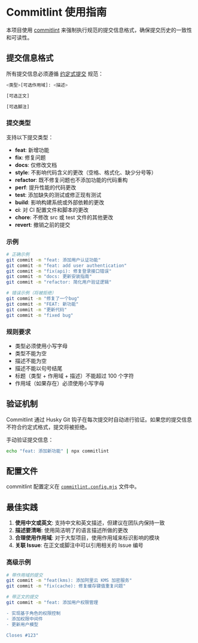 # Commitlint 使用指南

本项目使用 [commitlint](https://commitlint.js.org/) 来强制执行规范的提交信息格式，确保提交历史的一致性和可读性。

## 提交信息格式

所有提交信息必须遵循 [约定式提交](https://www.conventionalcommits.org/zh-hans/) 规范：

```bash
<类型>[可选作用域]: <描述>

[可选正文]

[可选脚注]
```

### 提交类型

支持以下提交类型：

- **feat**: 新增功能
- **fix**: 修复问题
- **docs**: 仅修改文档
- **style**: 不影响代码含义的更改（空格、格式化、缺少分号等）
- **refactor**: 既不修复问题也不添加功能的代码重构
- **perf**: 提升性能的代码更改
- **test**: 添加缺失的测试或修正现有测试
- **build**: 影响构建系统或外部依赖的更改
- **ci**: 对 CI 配置文件和脚本的更改
- **chore**: 不修改 src 或 test 文件的其他更改
- **revert**: 撤销之前的提交

### 示例

```bash
# 正确示例
git commit -m "feat: 添加用户认证功能"
git commit -m "feat: add user authentication"
git commit -m "fix(api): 修复登录接口错误"
git commit -m "docs: 更新安装指南"
git commit -m "refactor: 简化用户验证逻辑"

# 错误示例（将被拒绝）
git commit -m "修复了一个bug"
git commit -m "FEAT: 新功能"
git commit -m "更新代码"
git commit -m "fixed bug"
```

### 规则要求

- 类型必须使用小写字母
- 类型不能为空
- 描述不能为空
- 描述不能以句号结尾
- 标题（类型 + 作用域 + 描述）不能超过 100 个字符
- 作用域（如果存在）必须使用小写字母

## 验证机制

Commitlint 通过 Husky Git 钩子在每次提交时自动进行验证。如果您的提交信息不符合约定式格式，提交将被拒绝。

手动验证提交信息：

```bash
echo "feat: 添加新功能" | npx commitlint
```

## 配置文件

commitlint 配置定义在 [`commitlint.config.mjs`](./commitlint.config.mjs) 文件中。

## 最佳实践

1. **使用中文或英文**: 支持中文和英文描述，但建议在团队内保持一致
2. **描述要清晰**: 使用简洁明了的语言描述所做的更改
3. **合理使用作用域**: 对于大型项目，使用作用域来标识影响的模块
4. **关联 Issue**: 在正文或脚注中可以引用相关的 Issue 编号

### 高级示例

```bash
# 带作用域的提交
git commit -m "feat(kms): 添加阿里云 KMS 加密服务"
git commit -m "fix(cache): 修复缓存键值重复问题"

# 带正文的提交
git commit -m "feat: 添加用户权限管理

- 实现基于角色的权限控制
- 添加权限中间件
- 更新用户模型

Closes #123"
```
